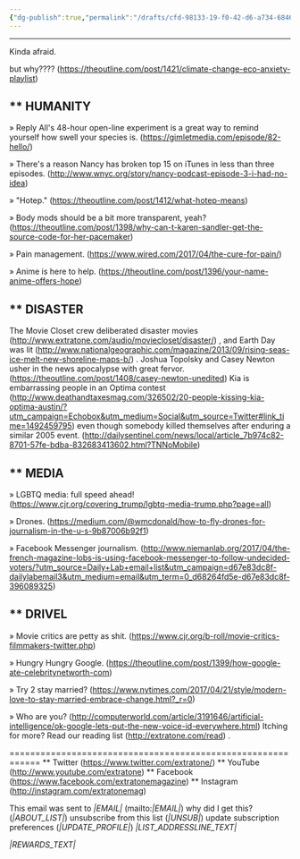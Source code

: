 ```yaml
---
{"dg-publish":true,"permalink":"/drafts/cfd-98133-19-f0-42-d6-a734-68467-b5074-f4/","dgHomeLink":true,"dgPassFrontmatter":false}
---
```


------------------------------------------------------------
Kinda afraid.

but why???? (https://theoutline.com/post/1421/climate-change-eco-anxiety-playlist)


** HUMANITY
------------------------------------------------------------
» Reply All's 48-hour open-line experiment is a great way to remind yourself how swell your species is. (https://gimletmedia.com/episode/82-hello/)

» There's a reason Nancy has broken top 15 on iTunes in less than three episodes. (http://www.wnyc.org/story/nancy-podcast-episode-3-i-had-no-idea)

» "Hotep." (https://theoutline.com/post/1412/what-hotep-means)

» Body mods should be a bit more transparent, yeah? (https://theoutline.com/post/1398/why-can-t-karen-sandler-get-the-source-code-for-her-pacemaker)

» Pain management. (https://www.wired.com/2017/04/the-cure-for-pain/)

» Anime is here to help. (https://theoutline.com/post/1396/your-name-anime-offers-hope)


** DISASTER
------------------------------------------------------------
The Movie Closet crew deliberated disaster movies (http://www.extratone.com/audio/moviecloset/disaster/) , and Earth Day was lit (http://www.nationalgeographic.com/magazine/2013/09/rising-seas-ice-melt-new-shoreline-maps-b/) . Joshua Topolsky and Casey Newton usher in the news apocalypse with great fervor. (https://theoutline.com/post/1408/casey-newton-unedited)  Kia is embarrassing people in an Optima contest (http://www.deathandtaxesmag.com/326502/20-people-kissing-kia-optima-austin/?utm_campaign=Echobox&utm_medium=Social&utm_source=Twitter#link_time=1492459795) even though somebody killed themselves after enduring a similar 2005 event. (http://dailysentinel.com/news/local/article_7b974c82-8701-57fe-bdba-832683413602.html?TNNoMobile)


** MEDIA
------------------------------------------------------------
» LGBTQ media: full speed ahead! (https://www.cjr.org/covering_trump/lgbtq-media-trump.php?page=all)

» Drones. (https://medium.com/@wmcdonald/how-to-fly-drones-for-journalism-in-the-u-s-9b87006b92f1)

» Facebook Messenger journalism. (http://www.niemanlab.org/2017/04/the-french-magazine-lobs-is-using-facebook-messenger-to-follow-undecided-voters/?utm_source=Daily+Lab+email+list&utm_campaign=d67e83dc8f-dailylabemail3&utm_medium=email&utm_term=0_d68264fd5e-d67e83dc8f-396089325)


** DRIVEL
------------------------------------------------------------
» Movie critics are petty as shit. (https://www.cjr.org/b-roll/movie-critics-filmmakers-twitter.php)

» Hungry Hungry Google. (https://theoutline.com/post/1399/how-google-ate-celebritynetworth-com)

» Try 2 stay married? (https://www.nytimes.com/2017/04/21/style/modern-love-to-stay-married-embrace-change.html?_r=0)

» Who are you? (http://computerworld.com/article/3191646/artificial-intelligence/ok-google-lets-put-the-new-voice-id-everywhere.html)
Itching for more?
Read our reading list (http://extratone.com/read) .

============================================================
** Twitter (https://www.twitter.com/extratone/)
** YouTube (http://www.youtube.com/extratone)
** Facebook (https://www.facebook.com/extratonemagazine)
** Instagram (http://instagram.com/extratonemag)

This email was sent to *|EMAIL|* (mailto:*|EMAIL|*)
why did I get this? (*|ABOUT_LIST|*)     unsubscribe from this list (*|UNSUB|*)     update subscription preferences (*|UPDATE_PROFILE|*)
*|LIST_ADDRESSLINE_TEXT|*

*|REWARDS_TEXT|*